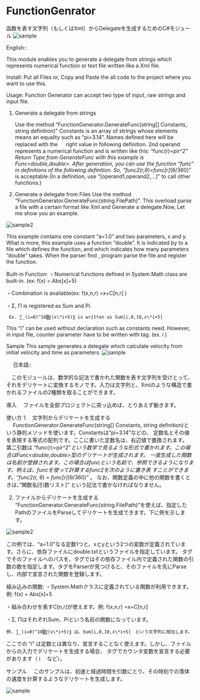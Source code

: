 # FunctionGenrator
函数を表す文字列（もしくはXml）からDelegateを生成するためのC#モジュール
![sample](https://user-images.githubusercontent.com/46702789/51844951-dbe83300-2359-11e9-8811-5c27601b1d80.PNG)


English::

This module enables you to generate a delegate from strings which represents numerical function or text file written like a Xml file. 

Install:
 Put all Files or, Copy and Paste the all code to the project where you want to use this.

Usage:
 Function Generator can accept two type of input, raw strings and input file.

1. Generate a delegate from strings

      Use the method “FunctionGenerator.GenerateFunc(string[] Constants, string definition)"
   Constants is an array of strings whose elements means an equality such as “pi=3.14”. Names defined here will be replaced with the 　
   right value in following definition.
     2nd operand represents a numerical function and is written like this: “func(r)=pi*r^2”
   Return Type from GenerateFunc with this example is Func<double,double>.
     After generation, you can use the function “func” in definitions of the following definition. So,
   “func2(r,θ)=func[r]*(θ/360)” is acceptable.(In a definition, use “[operand1,operand2,…]” to call other functions.)

2. Generate a delegate from Files
    Use the method “FunctionGenerator.GenerateFunc(string FilePath)". This overload parse a file with a certain format like Xml and Generate a delegate.Now, Let me show you an example.

![sample2](https://user-images.githubusercontent.com/46702789/51845302-a728ab80-235a-11e9-84ab-f19600a41808.PNG)

 This example contains one constant “a=1.0” and two parameters, x and y. What is more, this example uses a function “double”. It is indicated by <path> to a file which defines the function, and <Type> which indicates how many parameters “double” takes. When the parser find <dependence>, program parse the file and register the function.
 

Built-in Function:
  ・Numerical functions defined in System.Math class are built-in. (ex: f(x) = Abs[x]+5)
  
  ・Combination is available(ex: f(x,n,r) =x+C[n,r] )
  
  ・Σ, Π is registered as Sum and Pi.
  
     Ex. ∑_(i=0)^10▒〖(x\*i+5)〗 is written as Sum[i,0,10,x\*i+5]
  This “i” can be used without declaration such as constants need. However, in input file, counter parameter have to be written with <counter> tag. (ex. <counter> i </counter>)

Sample
This sample generates a delegate which calculate velocity from initial velocity and time as parameters.
![sample](https://user-images.githubusercontent.com/46702789/51844951-dbe83300-2359-11e9-8811-5c27601b1d80.PNG)
 

 
日本語::

　このモジュールは、数学的な記法で書かれた関数を表す文字列を受けとって、それをデリケートに変換するモノです。入力は文字列と、Xmlのような構造で書かれるファイルの2種類を取ることができます。

導入
　ファイルを全部プロジェクトに突っ込めば、とりあえず動きます。

使い方
1.　文字列からデリケートを生成する
　    FunctionGenerator.GenerateFunc(string[] Constants, string definition)という静的メソッドを使います。Constantsは“pi=3.14”などの、
   定数名とその値を表現する等式の配列です。ここに書いた定数名は、右辺値で置換されます。
   第二引数は “func(r)=pi*r^2”という数学で見るような形式で書かれます。この場合はFunc<double,double>型のデリケートが生成されます。
     一度生成した関数は名前が登録されます。この場合はfuncという名前で、参照できるようになります。例えば、funcを使って計算するfunc2を次のように書き表
   すことができます。“func2(r, θ) = func[r]*(θ/360)” 。
   なお、関数定義の中に他の関数を書くときは、”関数名[引数リスト]” という記法で書かなければなりません。

2. ファイルからデリケートを生成する
   “FunctionGenerator.GenerateFunc(string FilePath)"を使えば、指定したPathのファイルをParseしてデリケートを生成できます。下に例を示します。
   
![sample2](https://user-images.githubusercontent.com/46702789/51845302-a728ab80-235a-11e9-84ab-f19600a41808.PNG)

 この例では、“a=1.0”なる定数1つと、xとyという2つの変数が定義されています。さらに、依存ファイルにdouble.txtというファイルを指定しています。<path> タグでそのファイルへのパスを、<Type>タグではその依存ファイル内で定義された関数の引数の数を指定します。<dependence>タグをParserが見つけると、そのファイルを先にParseし、内部で宣言された関数を登録します。

組み込みの関数:
  ・System.Mathクラスに定義されている関数が利用できます。例: f(x) = Abs[x]+5
  
  ・組み合わせを表すC[n,r]が使えます。例: f(x,n,r) =x+C[n,r] 
  
  ・Σ, ΠはそれぞれSum、Piという名前の関数になっています。
  
    例. ∑_(i=0)^10▒〖(x\*i+5)〗 は、Sum[i,0,10,x\*i+5]　という文字列に相当します。
  ここでの “i” は定数とは異なり、宣言することなく使えます。しかし、ファイルからの入力でデリケートを生成する場合、<counter> タグでカウンタ変数を宣言する必要があります（ <counter> i </counter>　など）。

サンプル
　このサンプルは、初速と経過時間を引数にとり、その時刻での落体の速度を計算するようなデリケートを生成します。
 
![sample](https://user-images.githubusercontent.com/46702789/51844951-dbe83300-2359-11e9-8811-5c27601b1d80.PNG)
 

